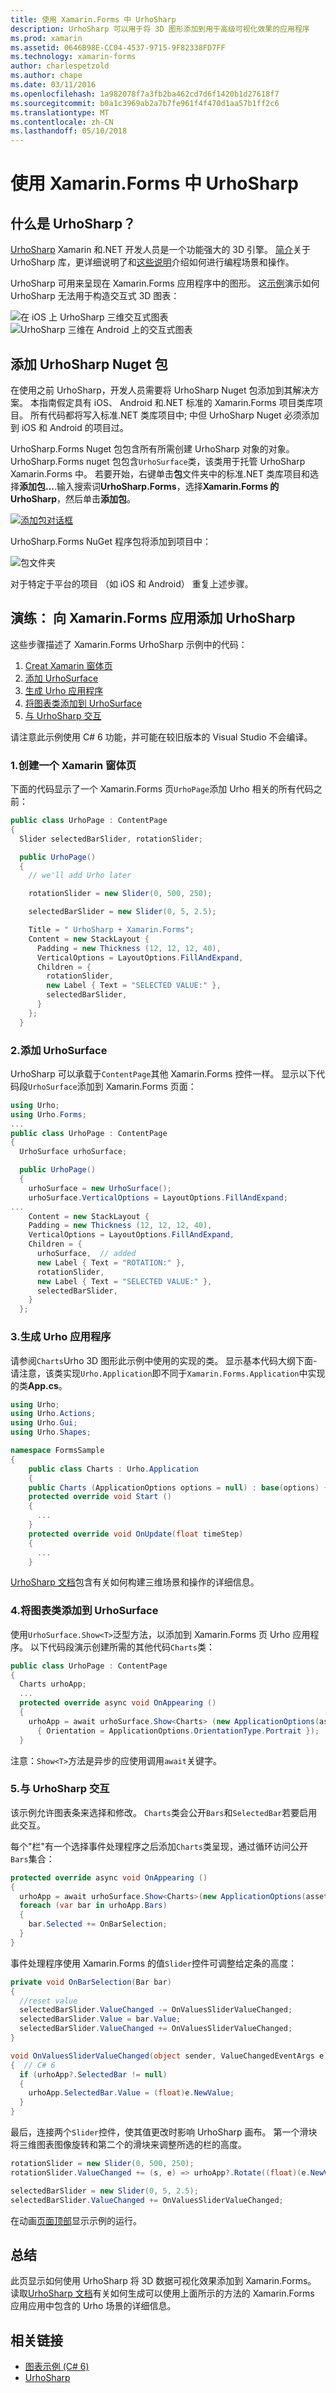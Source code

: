 ```yaml
---
title: 使用 Xamarin.Forms 中 UrhoSharp
description: UrhoSharp 可以用于将 3D 图形添加到用于高级可视化效果的应用程序
ms.prod: xamarin
ms.assetid: 0646B98E-CC04-4537-9715-9F82338FD7FF
ms.technology: xamarin-forms
author: charlespetzold
ms.author: chape
ms.date: 03/11/2016
ms.openlocfilehash: 1a982078f7a3fb2ba462cd7d6f1420b1d27618f7
ms.sourcegitcommit: b0a1c3969ab2a7b7fe961f4f470d1aa57b1ff2c6
ms.translationtype: MT
ms.contentlocale: zh-CN
ms.lasthandoff: 05/10/2018
---
```

# <a name="using-urhosharp-in-xamarinforms"></a>使用 Xamarin.Forms 中 UrhoSharp

## <a name="what-is-urhosharp"></a>什么是 UrhoSharp？

[UrhoSharp](~/graphics-games/urhosharp/index.md) Xamarin 和.NET 开发人员是一个功能强大的 3D 引擎。 [简介](~/graphics-games/urhosharp/introduction.md)关于 UrhoSharp 库，更详细说明了和[这些说明](~/graphics-games/urhosharp/using.md)介绍如何进行编程场景和操作。

UrhoSharp 可用来呈现在 Xamarin.Forms 应用程序中的图形。
这[示例](https://github.com/xamarin/urho-samples/tree/master/FormsSample)演示如何 UrhoSharp 无法用于构造交互式 3D 图表：

![](urhosharp-images/ios-animation.gif "在 iOS 上 UrhoSharp 三维交互式图表")
![](urhosharp-images/android-animation.gif "UrhoSharp 三维在 Android 上的交互式图表")

## <a name="adding-the-urhosharp-nuget-packages"></a>添加 UrhoSharp Nuget 包

在使用之前 UrhoSharp，开发人员需要将 UrhoSharp Nuget 包添加到其解决方案。 本指南假定具有 iOS、 Android 和.NET 标准的 Xamarin.Forms 项目类库项目。 所有代码都将写入标准.NET 类库项目中; 中但 UrhoSharp Nuget 必须添加到 iOS 和 Android 的项目过。

UrhoSharp.Forms Nuget 包包含所有所需创建 UrhoSharp 对象的对象。 UrhoSharp.Forms nuget 包包含`UrhoSurface`类，该类用于托管 UrhoSharp Xamarin.Forms 中。
若要开始，右键单击**包**文件夹中的标准.NET 类库项目和选择**添加包...**.输入搜索词**UrhoSharp.Forms**，选择**Xamarin.Forms 的 UrhoSharp**，然后单击**添加包**。

[![](urhosharp-images/add-package-sml.png "添加包对话框")](urhosharp-images/add-package.png#lightbox "添加包对话框")

UrhoSharp.Forms NuGet 程序包将添加到项目中：

![](urhosharp-images/packages.png "包文件夹")

对于特定于平台的项目 （如 iOS 和 Android） 重复上述步骤。

## <a name="walkthrough-adding-urhosharp-to-a-xamarinforms-app"></a>演练： 向 Xamarin.Forms 应用添加 UrhoSharp

这些步骤描述了 Xamarin.Forms UrhoSharp 示例中的代码：

1. [Creat Xamarin 窗体页](#1)
2. [添加 UrhoSurface](#2)
3. [生成 Urho 应用程序](#3)
4. [将图表类添加到 UrhoSurface](#4)
5. [与 UrhoSharp 交互](#5)

请注意此示例使用 C# 6 功能，并可能在较旧版本的 Visual Studio 不会编译。

<a name="1"/>

### <a name="1-create-a-xamarin-forms-page"></a>1.创建一个 Xamarin 窗体页

下面的代码显示了一个 Xamarin.Forms 页`UrhoPage`添加 Urho 相关的所有代码之前：

```csharp
public class UrhoPage : ContentPage
{
  Slider selectedBarSlider, rotationSlider;

  public UrhoPage()
  {
    // we'll add Urho later

    rotationSlider = new Slider(0, 500, 250);

    selectedBarSlider = new Slider(0, 5, 2.5);

    Title = " UrhoSharp + Xamarin.Forms";
    Content = new StackLayout {
      Padding = new Thickness (12, 12, 12, 40),
      VerticalOptions = LayoutOptions.FillAndExpand,
      Children = {
        rotationSlider,
        new Label { Text = "SELECTED VALUE:" },
        selectedBarSlider,
      }
    };
  }
```

<a name="2"/>

### <a name="2-add-the-urhosurface"></a>2.添加 UrhoSurface

UrhoSharp 可以承载于`ContentPage`其他 Xamarin.Forms 控件一样。
显示以下代码段`UrhoSurface`添加到 Xamarin.Forms 页面：

```csharp
using Urho;
using Urho.Forms;
...
public class UrhoPage : ContentPage
{
  UrhoSurface urhoSurface;

  public UrhoPage()
  {
    urhoSurface = new UrhoSurface();
    urhoSurface.VerticalOptions = LayoutOptions.FillAndExpand;
...
    Content = new StackLayout {
    Padding = new Thickness (12, 12, 12, 40),
    VerticalOptions = LayoutOptions.FillAndExpand,
    Children = {
      urhoSurface,  // added
      new Label { Text = "ROTATION:" },
      rotationSlider,
      new Label { Text = "SELECTED VALUE:" },
      selectedBarSlider,
    }
  };
```

<a name="3"/>

### <a name="3-build-a-urho-application"></a>3.生成 Urho 应用程序

请参阅`Charts`Urho 3D 图形此示例中使用的实现的类。 显示基本代码大纲下面-请注意，该类实现`Urho.Application`即不同于`Xamarin.Forms.Application`中实现的类**App.cs**。

```csharp
using Urho;
using Urho.Actions;
using Urho.Gui;
using Urho.Shapes;

namespace FormsSample
{
    public class Charts : Urho.Application
    {
    public Charts (ApplicationOptions options = null) : base(options) { }
    protected override void Start ()
    {
      ...
    }
    protected override void OnUpdate(float timeStep)
    {
      ...
    }
```

[UrhoSharp 文档](~/graphics-games/urhosharp/index.md)包含有关如何构建三维场景和操作的详细信息。

<a name="4"/>

### <a name="4-add-the-charts-class-to-the-urhosurface"></a>4.将图表类添加到 UrhoSurface

使用`UrhoSurface.Show<T>`泛型方法，以添加到 Xamarin.Forms 页 Urho 应用程序。 以下代码段演示创建所需的其他代码`Charts`类：

```csharp
public class UrhoPage : ContentPage
{
  Charts urhoApp;
  ...
  protected override async void OnAppearing ()
  {
    urhoApp = await urhoSurface.Show<Charts> (new ApplicationOptions(assetsFolder: null)
      { Orientation = ApplicationOptions.OrientationType.Portrait });
  }
```

注意：`Show<T>`方法是异步的应使用调用`await`关键字。

<a name="5"/>

### <a name="5-interacting-with-urhosharp"></a>5.与 UrhoSharp 交互

该示例允许图表条来选择和修改。 `Charts`类会公开`Bars`和`SelectedBar`若要启用此交互。

每个"栏"有一个选择事件处理程序之后添加`Charts`类呈现，通过循环访问公开`Bars`集合：

```csharp
protected override async void OnAppearing ()
{
  urhoApp = await urhoSurface.Show<Charts>(new ApplicationOptions(assetsFolder: null) { Orientation = ApplicationOptions.OrientationType.Portrait });
  foreach (var bar in urhoApp.Bars)
  {
    bar.Selected += OnBarSelection;
  }
}
```

事件处理程序使用 Xamarin.Forms 的值`Slider`控件可调整给定条的高度：

```csharp
private void OnBarSelection(Bar bar)
{
  //reset value
  selectedBarSlider.ValueChanged -= OnValuesSliderValueChanged;
  selectedBarSlider.Value = bar.Value;
  selectedBarSlider.ValueChanged += OnValuesSliderValueChanged;
}

void OnValuesSliderValueChanged(object sender, ValueChangedEventArgs e)
{  // C# 6
  if (urhoApp?.SelectedBar != null)
  {
    urhoApp.SelectedBar.Value = (float)e.NewValue;
  }
}
```

最后，连接两个`Slider`控件，使其值更改时影响 UrhoSharp 画布。 第一个滑块将三维图表图像旋转和第二个的滑块来调整所选的栏的高度。

```csharp
rotationSlider = new Slider(0, 500, 250);
rotationSlider.ValueChanged += (s, e) => urhoApp?.Rotate((float)(e.NewValue - e.OldValue));

selectedBarSlider = new Slider(0, 5, 2.5);
selectedBarSlider.ValueChanged += OnValuesSliderValueChanged;
```

在动画[页面顶部](#)显示示例的运行。

## <a name="summary"></a>总结

此页显示如何使用 UrhoSharp 将 3D 数据可视化效果添加到 Xamarin.Forms。 读取[UrhoSharp 文档](~/graphics-games/urhosharp/index.md)有关如何生成可以使用上面所示的方法的 Xamarin.Forms 应用应用中包含的 Urho 场景的详细信息。


## <a name="related-links"></a>相关链接

- [图表示例 (C# 6)](https://github.com/xamarin/urho-samples/tree/master/FormsSample)
- [UrhoSharp](~/graphics-games/urhosharp/index.md)
